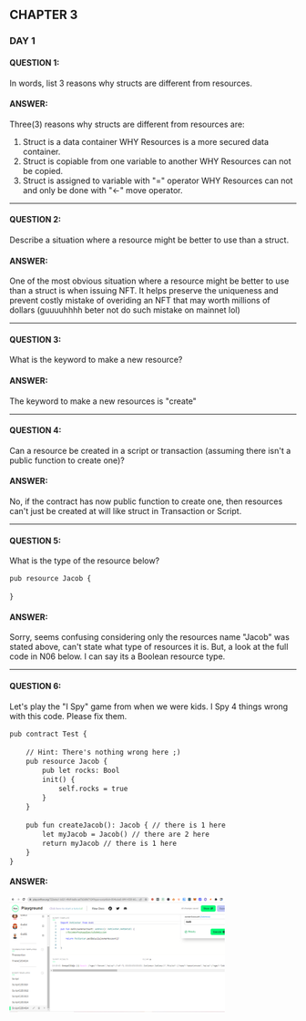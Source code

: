 ## CHAPTER 3

### DAY 1


#### QUESTION 1: 
In words, list 3 reasons why structs are different from resources.
#### ANSWER: 
Three(3) reasons why structs are different from resources are:
1. Struct is a data container WHY Resources is a more secured data container.
2. Struct is copiable from one variable to another WHY Resources can not be copied.
3. Struct is assigned to variable with "=" operator WHY Resources can not and only be done with "<-" move operator.

 <hr>
  
#### QUESTION 2: 
Describe a situation where a resource might be better to use than a struct.
#### ANSWER:
One of the most obvious situation where a resource might be better to use than a struct is when issuing NFT. 
It helps preserve the uniqueness and prevent costly mistake of overiding an NFT that may worth millions of dollars 
(guuuuhhhh beter not do such mistake on mainnet lol)

<hr>
  
#### QUESTION 3: 
What is the keyword to make a new resource?
#### ANSWER: 
The keyword to make a new resources is "create"

<hr>
  
#### QUESTION 4: 
Can a resource be created in a script or transaction (assuming there isn't a public function to create one)?
#### ANSWER:
No, if the contract has now public function to create one, then resources can't just be created at will like struct in Transaction or Script.

<hr>
  
#### QUESTION 5: 
What is the type of the resource below?
```cadence
pub resource Jacob {

}
```
#### ANSWER:
Sorry, seems confusing considering only the resources name "Jacob" was stated above, can't state what type of resources it is. But, a look at the full code in N06 below. I can say its a Boolean resource type.

<hr>

  
#### QUESTION 6: 
Let's play the "I Spy" game from when we were kids. I Spy 4 things wrong with this code. Please fix them.
```cadence
pub contract Test {

    // Hint: There's nothing wrong here ;)
    pub resource Jacob {
        pub let rocks: Bool
        init() {
            self.rocks = true
        }
    }

    pub fun createJacob(): Jacob { // there is 1 here
        let myJacob = Jacob() // there are 2 here
        return myJacob // there is 1 here
    }
}
```
#### ANSWER:
<img src="https://github.com/SolomonFoskaay/cadence-edao-bootcamp-quest/blob/main/screenshots/EmeraldDAO-Cadence-Chapter2-Day4-Quests-5-Script.png" width="75%" height="75%">
